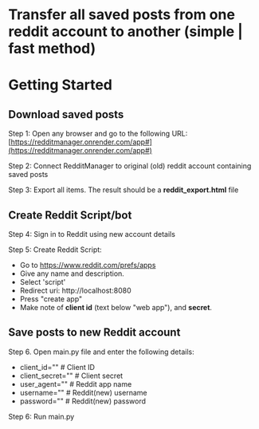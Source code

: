 # Transfer all saved posts from one reddit account to another (simple | fast method)

# Getting Started

## Download saved posts

Step 1: Open any browser and go to the following URL: [https://redditmanager.onrender.com/app#](https://redditmanager.onrender.com/app#)

Step 2: Connect RedditManager to original (old) reddit account containing saved posts

Step 3: Export all items. The result should be a **reddit_export.html** file

## Create Reddit Script/bot

Step 4: Sign in to Reddit using new account details

Step 5: Create Reddit Script: 

- Go to https://www.reddit.com/prefs/apps
- Give any name and description.
- Select 'script'
- Redirect uri: http://localhost:8080
- Press "create app"
- Make note of **client id** (text below "web app"), and **secret**.

## Save posts to new Reddit account

Step 6. Open main.py file and enter the following details:
- client_id="" # Client ID
- client_secret="" # Client secret
- user_agent="" # Reddit app name
- username="" # Reddit(new) username
- password="" # Reddit(new) password

Step 6: Run main.py